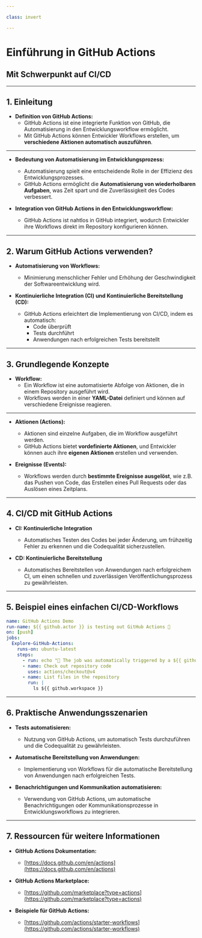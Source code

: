 ```yaml
---

class: invert

---
```


# Einführung in GitHub Actions 
## Mit Schwerpunkt auf CI/CD

---

## 1. Einleitung

- **Definition von GitHub Actions:**
    - GitHub Actions ist eine integrierte Funktion von GitHub, die Automatisierung in den Entwicklungsworkflow ermöglicht.
    - Mit GitHub Actions können Entwickler Workflows erstellen, um **verschiedene Aktionen automatisch auszuführen**.

---

- **Bedeutung von Automatisierung im Entwicklungsprozess:**
     - Automatisierung spielt eine entscheidende Rolle in der Effizienz des Entwicklungsprozesses.
     - GitHub Actions ermöglicht die **Automatisierung von wiederholbaren Aufgaben**, was Zeit spart und die Zuverlässigkeit des Codes verbessert.

- **Integration von GitHub Actions in den Entwicklungsworkflow:**
    - GitHub Actions ist nahtlos in GitHub integriert, wodurch Entwickler ihre Workflows direkt im Repository konfigurieren können.

---

## 2. Warum GitHub Actions verwenden?

- **Automatisierung von Workflows:**
    - Minimierung menschlicher Fehler und Erhöhung der Geschwindigkeit der Softwareentwicklung wird.

- **Kontinuierliche Integration (CI) und Kontinuierliche Bereitstellung (CD):**
    - GitHub Actions erleichtert die Implementierung von CI/CD, indem es automatisch:
        - Code überprüft
        - Tests durchführt
        - Anwendungen nach erfolgreichen Tests bereitstellt

---

## 3. Grundlegende Konzepte

- **Workflow:**
    - Ein Workflow ist eine automatisierte Abfolge von Aktionen, die in einem Repository ausgeführt wird.
    - Workflows werden in einer **YAML-Datei** definiert und können auf verschiedene Ereignisse reagieren.

---

- **Aktionen (Actions):**
    - Aktionen sind einzelne Aufgaben, die im Workflow ausgeführt werden.
    - GitHub Actions bietet **vordefinierte Aktionen**, und Entwickler können auch ihre **eigenen Aktionen** erstellen und verwenden.

- **Ereignisse (Events):**
    - Workflows werden durch **bestimmte Ereignisse ausgelöst**, wie z.B. das Pushen von Code, das Erstellen eines Pull Requests oder das Auslösen eines Zeitplans.

---

## 4. CI/CD mit GitHub Actions

- **CI: Kontinuierliche Integration**
    - Automatisches Testen des Codes bei jeder Änderung, um frühzeitig Fehler zu erkennen und die Codequalität sicherzustellen.

- **CD: Kontinuierliche Bereitstellung**
    - Automatisches Bereitstellen von Anwendungen nach erfolgreichem CI, um einen schnellen und zuverlässigen Veröffentlichungsprozess zu gewährleisten.

---

## 5. Beispiel eines einfachen CI/CD-Workflows

```yaml
name: GitHub Actions Demo
run-name: ${{ github.actor }} is testing out GitHub Actions 🚀
on: [push]
jobs:
  Explore-GitHub-Actions:
    runs-on: ubuntu-latest
    steps:
      - run: echo "🎉 The job was automatically triggered by a ${{ github.event_name }} event."
      - name: Check out repository code
        uses: actions/checkout@v4
      - name: List files in the repository
        run: |
          ls ${{ github.workspace }}
```
---

## 6. Praktische Anwendungsszenarien

- **Tests automatisieren:**
    - Nutzung von GitHub Actions, um automatisch Tests durchzuführen und die Codequalität zu gewährleisten.

- **Automatische Bereitstellung von Anwendungen:**
    - Implementierung von Workflows für die automatische Bereitstellung von Anwendungen nach erfolgreichen Tests.

- **Benachrichtigungen und Kommunikation automatisieren:**
    - Verwendung von GitHub Actions, um automatische Benachrichtigungen oder Kommunikationsprozesse in Entwicklungsworkflows zu integrieren.

---

## 7. Ressourcen für weitere Informationen

- **GitHub Actions Dokumentation:**
    - [https://docs.github.com/en/actions](https://docs.github.com/en/actions)

- **GitHub Actions Marketplace:**
    - [https://github.com/marketplace?type=actions](https://github.com/marketplace?type=actions)

- **Beispiele für GitHub Actions:**
    - [https://github.com/actions/starter-workflows](https://github.com/actions/starter-workflows)
